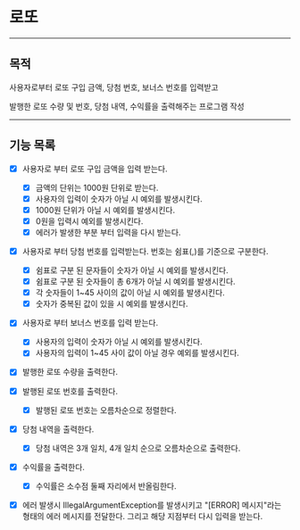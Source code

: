 # 로또

---
## 목적 
사용자로부터 로또 구입 금액, 당첨 번호, 보너스 번호를 입력받고

발행한 로또 수량 및 번호, 당첨 내역, 수익률을 출력해주는 프로그램 작성

--- 
## 기능 목록
- [X] 사용자로 부터 로또 구입 금액을 입력 받는다.
  - [x] 금액의 단위는 1000원 단위로 받는다.
  - [x] 사용자의 입력이 숫자가 아닐 시 예외를 발생시킨다.
  - [x] 1000원 단위가 아닐 시 예외를 발생시킨다.
  - [x] 0원을 입력시 예외를 발생시킨다.
  - [X] 에러가 발생한 부분 부터 입력을 다시 받는다.
- [X] 사용자로 부터 당첨 번호를 입력받는다. 번호는 쉼표(,)를 기준으로 구분한다.
  - [x] 쉼표로 구분 된 문자들이 숫자가 아닐 시 예외를 발생시킨다.
  - [x] 쉼표로 구분 된 숫자들이 총 6개가 아닐 시 예외를 발생시킨다.
  - [x] 각 숫자들이 1~45 사이의 값이 아닐 시 예외를 발생시킨다.
  - [x] 숫자가 중복된 값이 있을 시 예외를 발생시킨다.
- [X] 사용자로 부터 보너스 번호를 입력 받는다.
  - [x] 사용자의 입력이 숫자가 아닐 시 예외를 발생시킨다.
  - [x] 사용자의 입력이 1~45 사이 값이 아닐 경우 예외를 발생시킨다.
- [x] 발행한 로또 수량을 출력한다.
- [x] 발행된 로또 번호를 출력한다.
  - [x] 발행된 로또 번호는 오름차순으로 정렬한다.
- [x] 당첨 내역을 출력한다.
  - [x] 당첨 내역은 3개 일치, 4개 일치 순으로 오름차순으로 출력한다.
- [x] 수익률을 출력한다.
  - [x] 수익률은 소수점 둘째 자리에서 반올림한다.
- [X] 에러 발생시 IllegalArgumentException를 발생시키고 "[ERROR] 메시지"라는 형태의 에러 메시지를 전달한다. 그리고 해당 지점부터 다시 입력을 받는다.



